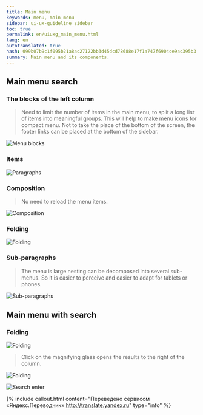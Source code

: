 ```yaml
---
title: Main menu
keywords: menu, main menu
sidebar: ui-ux-guideline_sidebar
toc: true
permalink: en/uiuxg_main_menu.html
lang: en
autotranslated: true
hash: 099b07b9c1f095b21a8ac27122bb3d45dcd78688e17f1a747f6904ce9ac395b3
summary: Main menu and its components.
---
```


## Main menu search

### The blocks of the left column

> Need to limit the number of items in the main menu, to split a long list of items into meaningful groups. This will help to make menu icons for compact menu. Not to take the place of the bottom of the screen, the footer links can be placed at the bottom of the sidebar.

![Menu blocks](/images/pages/guides/ui-ux-guideline/uiuxg_main_menu/1.png)

### Items

![Paragraphs](/images/pages/guides/ui-ux-guideline/uiuxg_main_menu/2.png)

### Composition

> No need to reload the menu items.

![Composition](/images/pages/guides/ui-ux-guideline/uiuxg_main_menu/3.png)

### Folding

![Folding](/images/pages/guides/ui-ux-guideline/uiuxg_main_menu/4.png)

### Sub-paragraphs

> The menu is large nesting can be decomposed into several sub-menus. So it is easier to perceive and easier to adapt for tablets or phones.

![Sub-paragraphs](/images/pages/guides/ui-ux-guideline/uiuxg_main_menu/5.png)

## Main menu with search

### Folding

![Folding](/images/pages/guides/ui-ux-guideline/uiuxg_main_menu/6.png)

> Click on the magnifying glass opens the results to the right of the column.

![Folding](/images/pages/guides/ui-ux-guideline/uiuxg_main_menu/7.png)

![Search enter](/images/pages/guides/ui-ux-guideline/uiuxg_main_menu/8.png)



{% include callout.html content="Переведено сервисом «Яндекс.Переводчик» <http://translate.yandex.ru>" type="info" %}